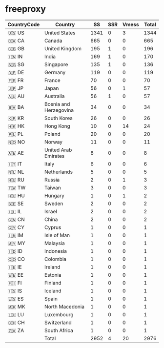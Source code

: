 # freeproxy

|CountryCode|Country|SS|SSR|Vmess|Total|
|  ----  | ----  |  ----  | ----  |  ----  | ----  |
|🇺🇸 US|United States|1341|0|3|1344|
|🇨🇦 CA|Canada|665|0|0|665|
|🇬🇧 GB|United Kingdom|195|1|0|196|
|🇮🇳 IN|India|169|1|0|170|
|🇸🇬 SG|Singapore|135|1|0|136|
|🇩🇪 DE|Germany|119|0|0|119|
|🇫🇷 FR|France|70|0|0|70|
|🇯🇵 JP|Japan|56|0|1|57|
|🇦🇺 AU|Australia|56|1|0|57|
|🇧🇦 BA|Bosnia and Herzegovina|34|0|0|34|
|🇰🇷 KR|South Korea|26|0|0|26|
|🇭🇰 HK|Hong Kong|10|0|14|24|
|🇵🇱 PL|Poland|20|0|0|20|
|🇳🇴 NO|Norway|11|0|0|11|
|🇦🇪 AE|United Arab Emirates|8|0|0|8|
|🇮🇹 IT|Italy|6|0|0|6|
|🇳🇱 NL|Netherlands|5|0|0|5|
|🇷🇺 RU|Russia|2|0|1|3|
|🇹🇼 TW|Taiwan|3|0|0|3|
|🇭🇺 HU|Hungary|1|0|1|2|
|🇸🇪 SE|Sweden|2|0|0|2|
|🇮🇱 IL|Israel|2|0|0|2|
|🇨🇳 CN|China|2|0|0|2|
|🇨🇾 CY|Cyprus|1|0|0|1|
|🇮🇲 IM|Isle of Man|1|0|0|1|
|🇲🇾 MY|Malaysia|1|0|0|1|
|🇮🇩 ID|Indonesia|1|0|0|1|
|🇨🇴 CO|Colombia|1|0|0|1|
|🇮🇪 IE|Ireland|1|0|0|1|
|🇪🇪 EE|Estonia|1|0|0|1|
|🇫🇮 FI|Finland|1|0|0|1|
|🇮🇸 IS|Iceland|1|0|0|1|
|🇪🇸 ES|Spain|1|0|0|1|
|🇲🇰 MK|North Macedonia|1|0|0|1|
|🇱🇺 LU|Luxembourg|1|0|0|1|
|🇨🇭 CH|Switzerland|1|0|0|1|
|🇿🇦 ZA|South Africa|1|0|0|1|
||Total|2952|4|20|2976|
